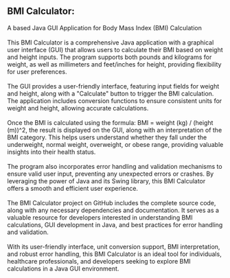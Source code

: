 <h2>BMI Calculator:</h2> A based Java GUI Application for Body Mass Index (BMI) Calculation
<br><br>
This BMI Calculator is a comprehensive Java application with a graphical user interface (GUI) that allows users to calculate their BMI based on weight and height inputs. The program supports both pounds and kilograms for weight, as well as millimeters and feet/inches for height, providing flexibility for user preferences.
<br><br>
The GUI provides a user-friendly interface, featuring input fields for weight and height, along with a "Calculate" button to trigger the BMI calculation. The application includes conversion functions to ensure consistent units for weight and height, allowing accurate calculations.
<br><br>
Once the BMI is calculated using the formula: BMI = weight (kg) / (height (m))^2, the result is displayed on the GUI, along with an interpretation of the BMI category. This helps users understand whether they fall under the underweight, normal weight, overweight, or obese range, providing valuable insights into their health status.
<br><br>
The program also incorporates error handling and validation mechanisms to ensure valid user input, preventing any unexpected errors or crashes. By leveraging the power of Java and its Swing library, this BMI Calculator offers a smooth and efficient user experience.
<br><br>
The BMI Calculator project on GitHub includes the complete source code, along with any necessary dependencies and documentation. It serves as a valuable resource for developers interested in understanding BMI calculations, GUI development in Java, and best practices for error handling and validation.
<br><br>
With its user-friendly interface, unit conversion support, BMI interpretation, and robust error handling, this BMI Calculator is an ideal tool for individuals, healthcare professionals, and developers seeking to explore BMI calculations in a Java GUI environment.
<br><br>
